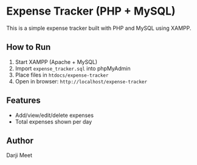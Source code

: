 # Expense Tracker (PHP + MySQL)

This is a simple expense tracker built with PHP and MySQL using XAMPP.

## How to Run
1. Start XAMPP (Apache + MySQL)
2. Import `expense_tracker.sql` into phpMyAdmin
3. Place files in `htdocs/expense-tracker`
4. Open in browser: `http://localhost/expense-tracker`

## Features
- Add/view/edit/delete expenses
- Total expenses shown per day

## Author
Darji Meet
